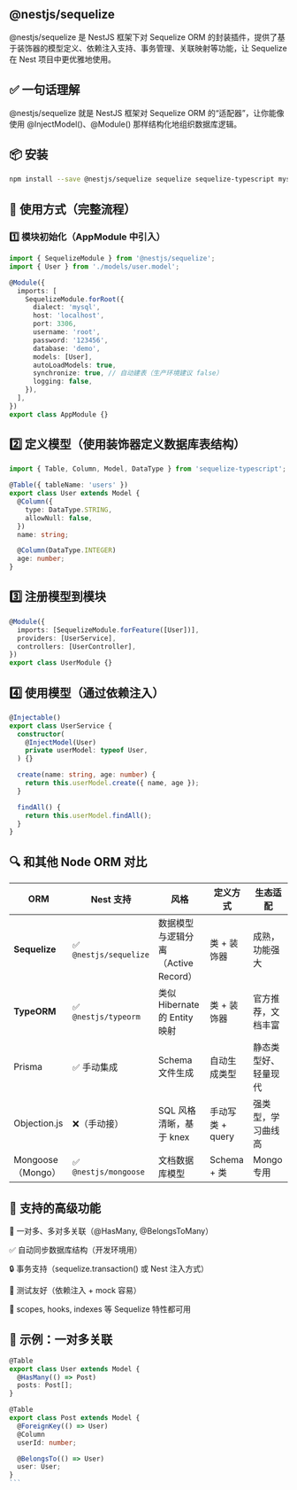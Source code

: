 ## @nestjs/sequelize

@nestjs/sequelize 是 NestJS 框架下对 Sequelize ORM 的封装插件，提供了基于装饰器的模型定义、依赖注入支持、事务管理、关联映射等功能，让 Sequelize 在 Nest 项目中更优雅地使用。

## ✅ 一句话理解

@nestjs/sequelize 就是 NestJS 框架对 Sequelize ORM 的“适配器”，让你能像使用 @InjectModel()、@Module() 那样结构化地组织数据库逻辑。

## 📦 安装

``` bash
npm install --save @nestjs/sequelize sequelize sequelize-typescript mysql2

```

##  🔧 使用方式（完整流程）

### 1️⃣ 模块初始化（AppModule 中引入）
``` typescript
import { SequelizeModule } from '@nestjs/sequelize';
import { User } from './models/user.model';

@Module({
  imports: [
    SequelizeModule.forRoot({
      dialect: 'mysql',
      host: 'localhost',
      port: 3306,
      username: 'root',
      password: '123456',
      database: 'demo',
      models: [User],
      autoLoadModels: true,
      synchronize: true, // 自动建表（生产环境建议 false）
      logging: false,
    }),
  ],
})
export class AppModule {}

```

## 2️⃣ 定义模型（使用装饰器定义数据库表结构）

``` typescript
import { Table, Column, Model, DataType } from 'sequelize-typescript';

@Table({ tableName: 'users' })
export class User extends Model {
  @Column({
    type: DataType.STRING,
    allowNull: false,
  })
  name: string;

  @Column(DataType.INTEGER)
  age: number;
}

```
## 3️⃣ 注册模型到模块

``` typescript
@Module({
  imports: [SequelizeModule.forFeature([User])],
  providers: [UserService],
  controllers: [UserController],
})
export class UserModule {}


```

## 4️⃣ 使用模型（通过依赖注入）

``` typescript
@Injectable()
export class UserService {
  constructor(
    @InjectModel(User)
    private userModel: typeof User,
  ) {}

  create(name: string, age: number) {
    return this.userModel.create({ name, age });
  }

  findAll() {
    return this.userModel.findAll();
  }
}


```

## 🔍 和其他 Node ORM 对比

| ORM             | Nest 支持               | 风格                       | 定义方式         | 生态适配       |
| --------------- | --------------------- | ------------------------ | ------------ | ---------- |
| **Sequelize**   | ✅ `@nestjs/sequelize` | 数据模型与逻辑分离（Active Record） | 类 + 装饰器      | 成熟，功能强大    |
| **TypeORM**     | ✅ `@nestjs/typeorm`   | 类似 Hibernate 的 Entity 映射 | 类 + 装饰器      | 官方推荐，文档丰富  |
| Prisma          | ✅ 手动集成                | Schema 文件生成              | 自动生成类型       | 静态类型好、轻量现代 |
| Objection.js    | ❌（手动接）                | SQL 风格清晰，基于 knex         | 手动写类 + query | 强类型，学习曲线高  |
| Mongoose（Mongo） | ✅ `@nestjs/mongoose`  | 文档数据库模型                  | Schema + 类   | Mongo 专用   |

## 🧩 支持的高级功能

🔁 一对多、多对多关联（@HasMany, @BelongsToMany）

✅ 自动同步数据库结构（开发环境用）

🔒 事务支持（sequelize.transaction() 或 Nest 注入方式）

🧪 测试友好（依赖注入 + mock 容易）

🧰 scopes, hooks, indexes 等 Sequelize 特性都可用

## 🧠 示例：一对多关联

```` typescript
@Table
export class User extends Model {
  @HasMany(() => Post)
  posts: Post[];
}

@Table
export class Post extends Model {
  @ForeignKey(() => User)
  @Column
  userId: number;

  @BelongsTo(() => User)
  user: User;
}
```